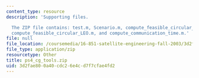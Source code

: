 ```yaml
---
content_type: resource
description: 'Supporting files.

  The ZIP file contains: test.m, Scenario.m, compute_feasible_circular_LEO_test.m,
  compute_feasible_circular_LEO.m, and compute_communication_time.m.'
file: null
file_location: /coursemedia/16-851-satellite-engineering-fall-2003/3d2fae800a40cdc26e4cd7f7cfae4fd2_ps4_cg_tools.zip
file_type: application/zip
resourcetype: Other
title: ps4_cg_tools.zip
uid: 3d2fae80-0a40-cdc2-6e4c-d7f7cfae4fd2
---
```


